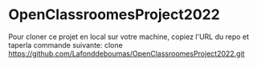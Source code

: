 # OpenClassroomesProject2022
Pour cloner ce projet en local sur votre machine, copiez l'URL du repo et taperla commande suivante:
clone https://github.com/Lafonddeboumas/OpenClassroomesProject2022.git
